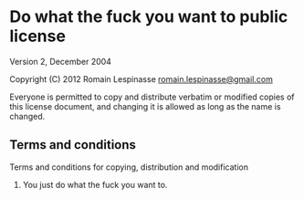 # Do what the fuck you want to public license

Version 2, December 2004

Copyright (C) 2012 Romain Lespinasse <romain.lespinasse@gmail.com>

Everyone is permitted to copy and distribute verbatim or modified copies of this license document, and changing it is allowed as long as the name is changed.

## Terms and conditions

Terms and conditions for copying, distribution and modification

1. You just do what the fuck you want to.
